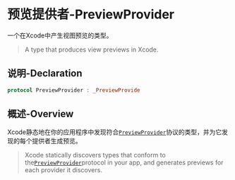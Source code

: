 # 预览提供者-PreviewProvider
一个在Xcode中产生视图预览的类型。

>A type that produces view previews in Xcode.



## 说明-Declaration

``` swift
protocol PreviewProvider : _PreviewProvide
```

## 概述-Overview
Xcode静态地在你的应用程序中发现符合[`PreviewProvider`](doc://com.apple.document/documentation/swiftui/previewprovider)协议的类型，并为它发现的每个提供者生成预览。

> Xcode statically discovers types that conform to the[`PreviewProvider`](doc://com.apple.documentation/documentation/swiftui/previewprovider)protocol in your app, and generates previews for each provider it discovers.